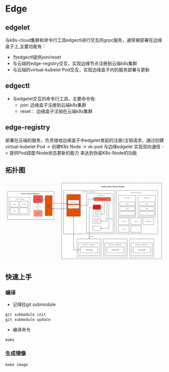 # Edge 

## edgelet
与k8s-cloud集群和命令行工具edgectl进行交互的grpc服务，通常被部署在边缘盒子上,主要功能有：
+ 为edgectl提供join/reset
+ 与云端的edge-registry交互，实现边缘节点注册到云端k8s集群
+ 与云端的virtual-kubelet Pod交互，实现边缘盒子内的服务部署与更新


## edgectl
* 与edgelet交互的命令行工具，主要命令有:
    + join: 边缘盒子注册到云端k8s集群
    + reset： 边缘盒子注销在云端k8s集群


## edge-registry
部署在云端的服务，负责接收边缘盒子中edgelet发起的注册/注销请求，通过创建virtual-kubelet Pod -> 创建K8s Node -> vk-pod 与边缘edgelet 实现双向通信 -> 提供Pod调度/Node状态更新的能力 来达到伪装K8s-Node的功能


## 拓扑图

![diagram](website/static/img/summary.png)


## 快速上手

### 编译
+ 记得拉git submodule

```shell
git submodule init
git submodule update
```
+ 编译命令

```shell
make 
```

### 生成镜像

```shell
make image
```